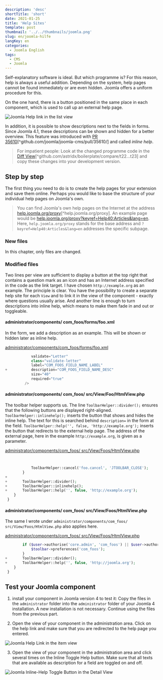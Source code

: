 ```yaml
---
description: 'desc'
shortTitle: 'short'
date: 2021-01-25
title: 'Help Sites'
template: post
thumbnail: '../../thumbnails/joomla.png'
slug: en/joomla-hilfe
langKey: en
categories:
  - Joomla English
tags:
  - CMS
  - Joomla
---
```


Self-explanatory software is ideal. But which programme is? For this reason, help is always a useful addition. Depending on the system, help pages cannot be found immediately or are even hidden. Joomla offers a uniform procedure for this.<!-- \index{Help Site} -->

On the one hand, there is a button positioned in the same place in each component, which is used to call up an external help page.

![Joomla Help link in the list view](/images/j4x27x1.png)

In addition, it is possible to show descriptions next to the fields in forms. Since Joomla 4.1, these descriptions can be shown and hidden for a better overview. This feature was introduced with [PR 35610](https://github.com/joomla/joomla-cms/pull/35610/)[^github.com/joomla/joomla-cms/pull/35610/] and called _inline help_. <!-- \index{inline help} -->

> For impatient people: Look at the changed programme code in the [Diff View](https://codeberg.org/astrid/j4examplecode/compare/t22...t23)[^github.com/astridx/boilerplate/compare/t22...t23] and copy these changes into your development version.

## Step by step

The first thing you need to do is to create the help pages for your extension and save them online. Perhaps you would like to base the structure of your individual help pages on Joomla's own.

> You can find Joomla's own help pages on the Internet at the address [help.joomla.org/proxy](https://help.joomla.org/proxy)[^help.joomla.org/proxy]. An example page would be [help.joomla.org/proxy?keyref=Help40:Articles&lang=en](https://help.joomla.org/proxy?keyref=Help40:Articles&lang=en). Here, `help.joomla.org/proxy` stands for the base address and `?keyref=Help40:Articles&lang=en` addresses the specific subpage.

### New files

In this chapter, only files are changed.

### Modified files

Two lines per view are sufficient to display a button at the top right that contains a question mark as an icon and has an Internet address specified in the code as the link target. I have chosen `http://example.org` as an example. The principle is clear. You have the possibility to create a separate help site for each `View` and to link it in the view of the component - exactly where questions usually arise.
And another line is enough to turn descriptions into inline help, which means to make them fade in and out or toggleable.

<!-- prettier-ignore -->
#### administrator/components/ com\_foos/forms/foo.xml

In the form, we add a description as an example. This will be shown or hidden later as inline help.

[administrator/components/com_foos/forms/foo.xml](https://github.com/astridx/boilerplate/blob/t23/src/administrator/components/com_foos/forms/foo.xml)

```php {diff}
 			validate="Letter"
 			class="validate-letter"
 			label="COM_FOOS_FIELD_NAME_LABEL"
+			description="COM_FOOS_FIELD_NAME_DESC"
 			size="40"
 			required="true"
 		 />
```

<!-- prettier-ignore -->
#### administrator/components/ com\_foos/ src/View/Foo/HtmlView.php

The toolbar helper supports us. The line `ToolbarHelper::divider();` ensures that the following buttons are displayed right-aligned. `ToolbarHelper::inlinehelp();` inserts the button that shows and hides the inline help. The text for this is searched behind `description=` in the form at the field. `ToolbarHelper::help('', false, 'http://example.org');` inserts the button that redirects to the external help page. The address of the external page, here in the example `http://example.org`, is given as a parameter.

[administrator/components/com_foos/ src/View/Foos/HtmlView.php](https://github.com/astridx/boilerplate/blob/t23/src/administrator/components/com_foos/src/View/Foo/HtmlView.php)

```php {diff}


 			ToolbarHelper::cancel('foo.cancel', 'JTOOLBAR_CLOSE');
 		}
+
+		ToolbarHelper::divider();
+		ToolbarHelper::inlinehelp();
+		ToolbarHelper::help('', false, 'http://example.org');
 	}
 }

```

<!-- prettier-ignore -->
#### administrator/components/ com\_foos/ src/View/Foos/HtmlView.php

The same I wrote under `administrator/components/com_foos/ src/View/Foos/HtmlView.php` also applies here.

[administrator/components/com_foos/ src/View/Foos/HtmlView.php](https://github.com/astridx/boilerplate/blob/t23/src/administrator/components/com_foos/src/View/Foos/HtmlView.php)

```php {diff}
 		if ($user->authorise('core.admin', 'com_foos') || $user->authorise('core.options', 'com_foos')) {
 			$toolbar->preferences('com_foos');
 		}
+		ToolbarHelper::divider();
+		ToolbarHelper::help('', false, 'http://joomla.org');
 	}
 }

```

## Test your Joomla component

1. install your component in Joomla version 4 to test it: Copy the files in the `administrator` folder into the `administrator` folder of your Joomla 4 installation. A new installation is not necessary. Continue using the files from the previous part.

2. Open the view of your component in the administration area. Click on the help link and make sure that you are redirected to the help page you entered.

![Joomla Help Link in the item view](/images/j4x27x2.png)

3. Open the view of your component in the administration area and click several times on the Inline Toggle Help button. Make sure that all texts that are available as description for a field are toggled on and off.

![Joomla Inline-Help Toggle Button in the Detail View](/images/j4x27x3.png)
<img src="https://vg08.met.vgwort.de/na/3e4cb448b8ab47f480890c213b3c2ba7" width="1" height="1" alt="">
